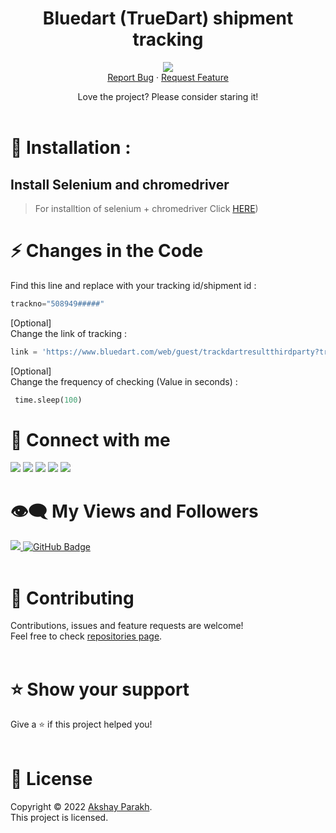 <p align="center">
 <h1 align="center">Bluedart (TrueDart) shipment tracking</h3></a>

<p align="center">
<a href="https://github.com/AkshayCraZzY/Bluedart-truedart-order-tracking">
      <img src="https://img.shields.io/badge/Selenium--ChromeDriver-8b1616?style=for-the-badge"/>
 </a>
<br/>
<a href="https://github.com/AkshayCraZzY/Bluedart-truedart-order-tracking/issues/new/choose">Report Bug</a>
·
<a href="https://github.com/AkshayCraZzY/Bluedart-truedart-order-tracking/issues/new/choose">Request Feature</a>
  </p>
</p>
<p align="center">Love the project? Please consider staring it!
<br/>
<br/>

# 🚀 Installation :

## Install Selenium and chromedriver
 > For installtion of selenium + chromedriver Click [HERE](https://github.com/AkshayCraZzY/WhatsApp-Bulk-Message-Sender/blob/main/selenium-chromedriver-setup.md))
  
  
# ⚡ Changes in the Code
Find this line and replace with your tracking id/shipment id :<br/>
```python
trackno="508949#####"
```
[Optional]</br>
Change the link of tracking :
```python
link = 'https://www.bluedart.com/web/guest/trackdartresultthirdparty?trackFor=0&trackNo='
```
[Optional]</br>
Change the frequency of checking (Value in seconds) :
```python
 time.sleep(100)
```

# 💬 Connect with me
<p align="left">
<a href = "mailto:akshayparakh98@gmail.com"><img src="https://img.icons8.com/fluent/48/000000/mail.png"/></a>
<a href = "https://www.linkedin.com/in/akshayparakh98/"><img src="https://img.icons8.com/fluent/48/000000/linkedin.png"/></a>
<a href = "https://twitter.com/akshayparakh98"><img src="https://img.icons8.com/fluent/48/000000/twitter.png"/></a>
<a href = "https://www.instagram.com/akki_parakh/"><img src="https://img.icons8.com/fluent/48/000000/instagram-new.png"/></a>
<a href = "https://www.youtube.com/crazzyak"><img src="https://img.icons8.com/color/48/000000/youtube-play.png"/></a>

</p>

# 👁‍🗨 My Views and Followers
<a href="https://github.com/akshaycrazzy/">
    <img src="https://komarev.com/ghpvc/?username=antonkomarev&color=brightgreen&style=flat-square">
</a>
<a href="https://github.com/akshaycrazzy?tab=followers"><img src="https://img.shields.io/github/followers/akshaycrazzy?label=Followers&style=social" alt="GitHub Badge"></a>

<br/>
<br/>

# 🤝 Contributing

Contributions, issues and feature requests are welcome!<br />Feel free to check [repositories page](https://github.com/akshaycrazzy?tab=repositories).
<br/>
<br/>

# ⭐️ Show your support

Give a ⭐️ if this project helped you!
<br/>
<br/>

# 📝 License

Copyright © 2022 [Akshay Parakh](https://github.com/AkshayCraZzY).<br />
This project is licensed.
